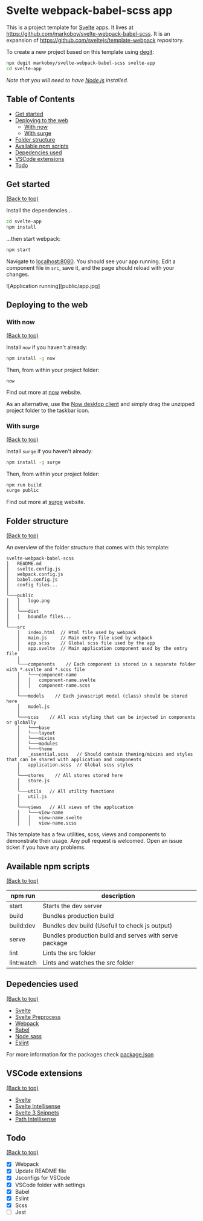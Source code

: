 # Svelte webpack-babel-scss app

This is a project template for [Svelte](https://svelte.dev) apps. It lives at https://github.com/markoboy/svelte-webpack-babel-scss. It is an expansion of https://github.com/sveltejs/template-webpack repository.

To create a new project based on this template using [degit](https://github.com/Rich-Harris/degit):

```bash
npx degit markoboy/svelte-webpack-babel-scss svelte-app
cd svelte-app
```

_Note that you will need to have [Node.js](https://nodejs.org) installed._

## Table of Contents

- [Get started](#get-started)
- [Deploying to the web](#deploying-to-the-web)
  - [With now](#with-now)
  - [With surge](#with-surge)
- [Folder structure](#folder-structure)
- [Available npm scripts](#available-npm-scripts)
- [Depedencies used](#depedencies-used)
- [VSCode extensions](#vscode-extensions)
- [Todo](#todo)

## Get started

[(Back to top)](#table-of-contents)

Install the dependencies...

```bash
cd svelte-app
npm install
```

...then start webpack:

```bash
npm start
```

Navigate to [localhost:8080](http://localhost:8080). You should see your app running. Edit a component file in `src`, save it, and the page should reload with your changes.

![Application running][public/app.jpg]

## Deploying to the web

### With now

[(Back to top)](#table-of-contents)

Install `now` if you haven't already:

```bash
npm install -g now
```

Then, from within your project folder:

```bash
now
```

Find out more at [now](https://zeit.co/now) website.

As an alternative, use the [Now desktop client](https://zeit.co/download) and simply drag the unzipped project folder to the taskbar icon.

### With surge

[(Back to top)](#table-of-contents)

Install `surge` if you haven't already:

```bash
npm install -g surge
```

Then, from within your project folder:

```bash
npm run build
surge public
```

Find out more at [surge](https://surge.sh/) website.

## Folder structure

[(Back to top)](#table-of-contents)

An overview of the folder structure that comes with this template:

```
svelte-webpack-babel-scss
│   README.md
│   svelte.config.js
│   webpack.config.js
│   babel.config.js
│   config files...
│
└───public
│   │   logo.png
│   │
│   └───dist
│   │   boundle files...
│
└───src
    │   index.html  // Html file used by webpack
    │   main.js     // Main entry file used by webpack
    │   app.scss    // Global scss file used by the app
    │   app.svelte  // Main application component used by the entry file
    │
    └───components    // Each component is stored in a separate folder with *.svelte and *.scss file
    │   └───component-name
    │   │   component-name.svelte
    │   │   component-name.scss
    │
    └───models    // Each javascript model (class) should be stored here
    │   model.js
    │
    └───scss    // All scss styling that can be injected in components or globally
    │   └───base
    │   └───layout
    │   └───mixins
    │   └───modules
    │   └───theme
    │   _essential.scss   // Should contain theming/mixins and styles that can be shared with application and components
    │   application.scss  // Global scss styles
    │
    └───stores    // All stores stored here
    │   store.js
    │
    └───utils   // All utility functions
    │   util.js
    │
    └───views   // All views of the application
    │   └───view-name
    │   │   view-name.svelte
    │   │   view-name.scss
```

This template has a few utilities, scss, views and components to demonstrate their usage. Any pull request is welcomed. Open an issue ticket if you have any problems.

## Available npm scripts

[(Back to top)](#table-of-contents)

| npm run    | description                                            |
| ---------- | ------------------------------------------------------ |
| start      | Starts the dev server                                  |
| build      | Bundles production build                               |
| build:dev  | Bundles dev build (Usefull to check js output)         |
| serve      | Bundles production build and serves with serve package |
| lint       | Lints the src folder                                   |
| lint:watch | Lints and watches the src folder                       |

## Depedencies used

[(Back to top)](#table-of-contents)

- [Svelte](https://svelte.dev/)
- [Svelte Preprocess](https://github.com/kaisermann/svelte-preprocess)
- [Webpack](https://webpack.js.org/)
- [Babel](https://babeljs.io/)
- [Node sass](https://www.npmjs.com/package/node-sass)
- [Eslint](https://eslint.org/)

For more information for the packages check [package.json](package.json)

## VSCode extensions

[(Back to top)](#table-of-contents)

- [Svelte](https://marketplace.visualstudio.com/items?itemName=JamesBirtles.svelte-vscode)
- [Svelte Intellisense](https://marketplace.visualstudio.com/items?itemName=ardenivanov.svelte-intellisense)
- [Svelte 3 Snippets](https://marketplace.visualstudio.com/items?itemName=fivethree.vscode-svelte-snippets)
- [Path Intellisense](https://marketplace.visualstudio.com/items?itemName=christian-kohler.path-intellisense)

## Todo

[(Back to top)](#table-of-contents)

- [x] Webpack
- [x] Update README file
- [x] Jsconfigs for VSCode
- [x] VSCode folder with settings
- [x] Babel
- [x] Eslint
- [x] Scss
- [ ] Jest
